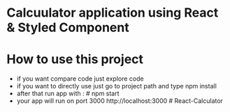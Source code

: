 # Calcuulator application using React & Styled Component

# How to use this project
- if you want compare code just explore code
- if you want to directly use just go to project path and type npm install
- after that run app with : # npm start
- your app will run on port 3000 http://localhost:3000
#   R e a c t - C a l c u l a t o r  
 